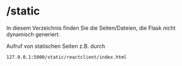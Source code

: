 # /static
In diesem Verzeichnis finden Sie die Seiten/Dateien, die Flask nicht dynamisch generiert.

Aufruf von statischen Seiten z.B. durch
```
127.0.0.1:5000/static/reactclient/index.html
```

